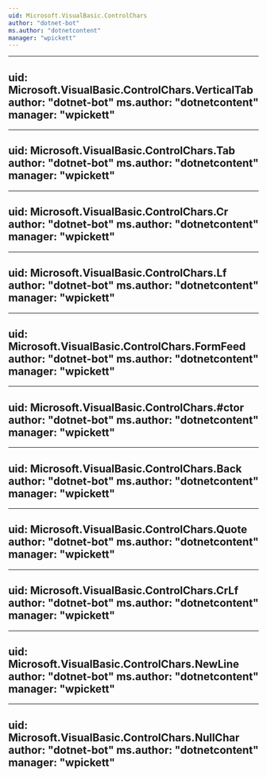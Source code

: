 ```yaml
---
uid: Microsoft.VisualBasic.ControlChars
author: "dotnet-bot"
ms.author: "dotnetcontent"
manager: "wpickett"
---
```


---
uid: Microsoft.VisualBasic.ControlChars.VerticalTab
author: "dotnet-bot"
ms.author: "dotnetcontent"
manager: "wpickett"
---

---
uid: Microsoft.VisualBasic.ControlChars.Tab
author: "dotnet-bot"
ms.author: "dotnetcontent"
manager: "wpickett"
---

---
uid: Microsoft.VisualBasic.ControlChars.Cr
author: "dotnet-bot"
ms.author: "dotnetcontent"
manager: "wpickett"
---

---
uid: Microsoft.VisualBasic.ControlChars.Lf
author: "dotnet-bot"
ms.author: "dotnetcontent"
manager: "wpickett"
---

---
uid: Microsoft.VisualBasic.ControlChars.FormFeed
author: "dotnet-bot"
ms.author: "dotnetcontent"
manager: "wpickett"
---

---
uid: Microsoft.VisualBasic.ControlChars.#ctor
author: "dotnet-bot"
ms.author: "dotnetcontent"
manager: "wpickett"
---

---
uid: Microsoft.VisualBasic.ControlChars.Back
author: "dotnet-bot"
ms.author: "dotnetcontent"
manager: "wpickett"
---

---
uid: Microsoft.VisualBasic.ControlChars.Quote
author: "dotnet-bot"
ms.author: "dotnetcontent"
manager: "wpickett"
---

---
uid: Microsoft.VisualBasic.ControlChars.CrLf
author: "dotnet-bot"
ms.author: "dotnetcontent"
manager: "wpickett"
---

---
uid: Microsoft.VisualBasic.ControlChars.NewLine
author: "dotnet-bot"
ms.author: "dotnetcontent"
manager: "wpickett"
---

---
uid: Microsoft.VisualBasic.ControlChars.NullChar
author: "dotnet-bot"
ms.author: "dotnetcontent"
manager: "wpickett"
---
